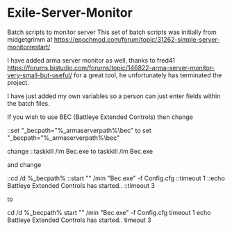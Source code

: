 # Exile-Server-Monitor
Batch scripts to monitor server
This set of batch scripts was initially from midgetgrimm at https://epochmod.com/forum/topic/31262-simple-server-monitorrestart/

I have added arma server monitor as well, thanks to fred41 https://forums.bistudio.com/forums/topic/146822-arma-server-monitor-very-small-but-useful/ for a great tool, he unfortunately has terminated the project.

I have just added my own variables so a person can just enter fields within the batch files.

If you wish to use BEC (Battleye Extended Controls) then change

::set "_becpath="%_armaserverpath%\bec"
to
set "_becpath="%_armaserverpath%\bec"

change
::taskkill /im Bec.exe
to
taskkill /im Bec.exe

and change

::cd /d %_becpath%
::start "" /min "Bec.exe" -f Config.cfg
::timeout 1
::echo Battleye Extended Controls has started.. 
::timeout 3

to

cd /d %_becpath%
start "" /min "Bec.exe" -f Config.cfg
timeout 1
echo Battleye Extended Controls has started.. 
timeout 3



